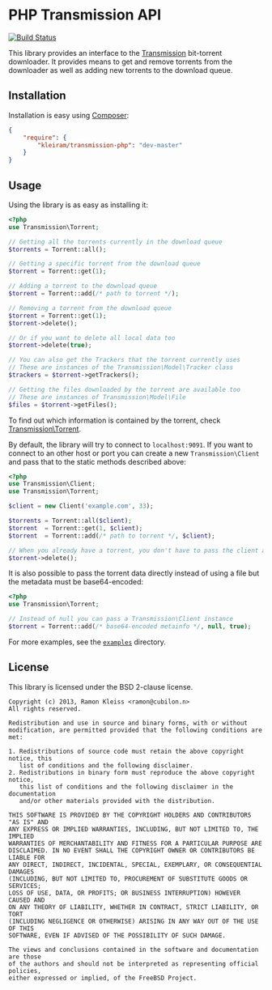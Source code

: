 # PHP Transmission API

[![Build Status](https://travis-ci.org/kleiram/transmission-php.png)](https://travis-ci.org/kleiram/transmission-php)

This library provides an interface to the [Transmission](http://transmissionbt.com)
bit-torrent downloader. It provides means to get and remove torrents from
the downloader as well as adding new torrents to the download queue.

## Installation

Installation is easy using [Composer](https://getcomposer.org):

```json
{
    "require": {
        "kleiram/transmission-php": "dev-master"
    }
}
```

## Usage

Using the library is as easy as installing it:

```php
<?php
use Transmission\Torrent;

// Getting all the torrents currently in the download queue
$torrents = Torrent::all();

// Getting a specific torrent from the download queue
$torrent = Torrent::get(1);

// Adding a torrent to the download queue
$torrent = Torrent::add(/* path to torrent */);

// Removing a torrent from the download queue
$torrent = Torrent::get(1);
$torrent->delete();

// Or if you want to delete all local data too
$torrent->delete(true);

// You can also get the Trackers that the torrent currently uses
// These are instances of the Transmission\Model\Tracker class
$trackers = $torrent->getTrackers();

// Getting the files downloaded by the torrent are available too
// These are instances of Transmission\Model\File
$files = $torrent->getFiles();
```

To find out which information is contained by the torrent, check
[Transmission\Torrent](https://github.com/kleiram/transmission-php/tree/master/lib/Transmission/Torrent.php).

By default, the library will try to connect to `localhost:9091`. If you want to
connect to an other host or port you can create a new `Transmission\Client` and
pass that to the static methods described above:

```php
<?php
use Transmission\Client;
use Transmission\Torrent;

$client = new Client('example.com', 33);

$torrents = Torrent::all($client);
$torrent  = Torrent::get(1, $client);
$torrent  = Torrent::add(/* path to torrent */, $client);

// When you already have a torrent, you don't have to pass the client again
$torrent->delete();
```

It is also possible to pass the torrent data directly instead of using a file
but the metadata must be base64-encoded:

```php
<?php
use Transmission\Torrent;

// Instead of null you can pass a Transmission\Client instance
$torrent = Torrent::add(/* base64-encoded metainfo */, null, true);
```

For more examples, see the
[`examples`](https://github.com/kleiram/transmission-php/tree/master/examples)
directory.

## License

This library is licensed under the BSD 2-clause license.

    Copyright (c) 2013, Ramon Kleiss <ramon@cubilon.n>
    All rights reserved.

    Redistribution and use in source and binary forms, with or without
    modification, are permitted provided that the following conditions are met:

    1. Redistributions of source code must retain the above copyright notice, this
       list of conditions and the following disclaimer.
    2. Redistributions in binary form must reproduce the above copyright notice,
       this list of conditions and the following disclaimer in the documentation
       and/or other materials provided with the distribution.

    THIS SOFTWARE IS PROVIDED BY THE COPYRIGHT HOLDERS AND CONTRIBUTORS "AS IS" AND
    ANY EXPRESS OR IMPLIED WARRANTIES, INCLUDING, BUT NOT LIMITED TO, THE IMPLIED
    WARRANTIES OF MERCHANTABILITY AND FITNESS FOR A PARTICULAR PURPOSE ARE
    DISCLAIMED. IN NO EVENT SHALL THE COPYRIGHT OWNER OR CONTRIBUTORS BE LIABLE FOR
    ANY DIRECT, INDIRECT, INCIDENTAL, SPECIAL, EXEMPLARY, OR CONSEQUENTIAL DAMAGES
    (INCLUDING, BUT NOT LIMITED TO, PROCUREMENT OF SUBSTITUTE GOODS OR SERVICES;
    LOSS OF USE, DATA, OR PROFITS; OR BUSINESS INTERRUPTION) HOWEVER CAUSED AND
    ON ANY THEORY OF LIABILITY, WHETHER IN CONTRACT, STRICT LIABILITY, OR TORT
    (INCLUDING NEGLIGENCE OR OTHERWISE) ARISING IN ANY WAY OUT OF THE USE OF THIS
    SOFTWARE, EVEN IF ADVISED OF THE POSSIBILITY OF SUCH DAMAGE.

    The views and conclusions contained in the software and documentation are those
    of the authors and should not be interpreted as representing official policies,
    either expressed or implied, of the FreeBSD Project.

